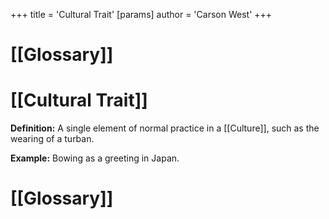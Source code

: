 +++
 title = 'Cultural Trait'
[params]
	author = 'Carson West'
+++
# [[Glossary]]

# [[Cultural Trait]] 
**Definition:** A single element of normal practice in a [[Culture]], such as the wearing of a turban.

**Example:** Bowing as a greeting in Japan.

# [[Glossary]]